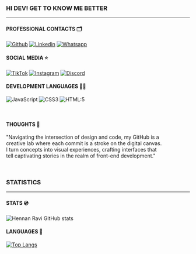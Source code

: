 ### HI DEV! GET TO KNOW ME BETTER
___
#### PROFESSIONAL CONTACTS 🗂️
[![Github](https://img.shields.io/badge/GitHub-100000?style=for-the-badge&logo=github&logoColor=white)](https://github.com/HennanRavi)
[![Linkedin](https://img.shields.io/badge/LinkedIn-0077B5?style=for-the-badge&logo=linkedin&logoColor=white)](https://www.linkedin.com/in/hennan-ravi-8b13622b7/)
[![Whatsapp](https://img.shields.io/badge/WhatsApp-25D366?style=for-the-badge&logo=whatsapp&logoColor=white)](https://wa.me/5587991675203)

#### SOCIAL MEDIA ⭐
[![TikTok](https://img.shields.io/badge/TikTok-000000?style=for-the-badge&logo=tiktok&logoColor=white)](https://www.tiktok.com/@hennanravi?_t=8kJconzU2yr&_r=1)
[![Instagram](https://img.shields.io/badge/Instagram-E4405F?style=for-the-badge&logo=instagram&logoColor=white)](https://www.instagram.com/hennan_ravi/)
[![Discord](https://img.shields.io/badge/Discord-7289DA?style=for-the-badge&logo=discord&logoColor=white)](https://discord.gg/Udx9JcjffY)

#### DEVELOPMENT LANGUAGES 🐱‍💻
![JavaScript](https://img.shields.io/badge/JavaScript-F7DF1E?style=for-the-badge&logo=javascript&logoColor=black)
![CSS3](https://img.shields.io/badge/CSS3-1572B6?style=for-the-badge&logo=css3&logoColor=white)
![HTML:5](https://img.shields.io/badge/HTML5-E34F26?style=for-the-badge&logo=html5&logoColor=white)

<br />

#### THOUGHTS 💭
"Navigating the intersection of design and code, my GitHub is a <br />
creative lab where each commit is a stroke on the digital canvas. <br />
I turn concepts into visual experiences, crafting interfaces that <br />
tell captivating stories in the realm of front-end development."

<br />

### STATISTICS
___

#### STATS 💿
![Hennan Ravi GitHub stats](https://github-readme-stats.vercel.app/api?username=HennanRavi&show_icons=true&theme=dracula)

#### LANGUAGES 💬
[![Top Langs](https://github-readme-stats.vercel.app/api/top-langs/?username=HennanRavi&layout=donut-vertical&theme=dracula)](https://github.com/HennanRavi/github-readme-stats)
